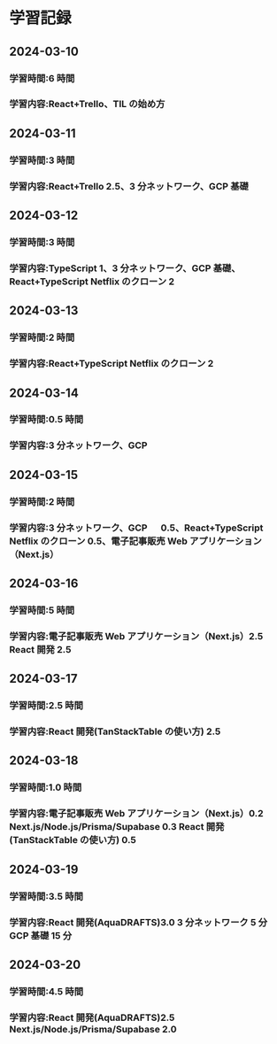 # 学習記録

## 2024-03-10

### 学習時間:6 時間

### 学習内容:React+Trello、TIL の始め方

## 2024-03-11

### 学習時間:3 時間

### 学習内容:React+Trello 2.5、3 分ネットワーク、GCP 基礎

## 2024-03-12

### 学習時間:3 時間

### 学習内容:TypeScript 1、3 分ネットワーク、GCP 基礎、React+TypeScript Netflix のクローン 2

## 2024-03-13

### 学習時間:2 時間

### 学習内容:React+TypeScript Netflix のクローン 2

## 2024-03-14

### 学習時間:0.5 時間

### 学習内容:3 分ネットワーク、GCP

## 2024-03-15

### 学習時間:2 時間

### 学習内容:3 分ネットワーク、GCP 　 0.5、React+TypeScript Netflix のクローン 0.5、電子記事販売 Web アプリケーション（Next.js）

## 2024-03-16

### 学習時間:5 時間

### 学習内容:電子記事販売 Web アプリケーション（Next.js）2.5 React 開発 2.5

## 2024-03-17

### 学習時間:2.5 時間

### 学習内容:React 開発(TanStackTable の使い方) 2.5

## 2024-03-18

### 学習時間:1.0 時間

### 学習内容:電子記事販売 Web アプリケーション（Next.js）0.2 Next.js/Node.js/Prisma/Supabase 0.3 React 開発(TanStackTable の使い方) 0.5

## 2024-03-19

### 学習時間:3.5 時間

### 学習内容:React 開発(AquaDRAFTS)3.0 3 分ネットワーク 5 分 GCP 基礎 15 分

## 2024-03-20

### 学習時間:4.5 時間

### 学習内容:React 開発(AquaDRAFTS)2.5 Next.js/Node.js/Prisma/Supabase 2.0
